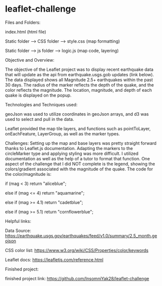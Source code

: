 # leaflet-challenge

Files and Folders:

index.html (html file)

Static folder --> CSS folder --> style.css (map formatting)

Static folder --> js folder --> logic.js (map code, layering)


Objective and Overview:

The objective of the Leaflet project was to display recent earthquake data that will update as the api from earthquake.usgs.gob updates (link below). The data displayed shows all Magnitude 2.5+ earthquakes within the past 30 days. The radius of the marker reflects the depth of the quake, and the color reflects the magnitude. The location, magnitude, and depth of each quake is displayed on the popup.

Technologies and Techniques used:

geoJson was used to utilize coordinates in geoJson arrays, and d3 was used to select and pull in the data.

Leaflet provided the map tile layers, and functions such as pointToLayer, onEachFeature, LayerGroup, as well as the marker types.


Challenges:
Setting up the map and base layers was pretty straight forward thanks to Leaflet.js documentation. Adapting the markers to the circleMarker type and applying styling was more difficult. I utilized documentation as well as the help of a tutor to format that function.
One aspect of the challenge that I did NOT complete is the legend, showing the colors/gradient associated with the magnitude of the quake. The code for the color/magnitude is:

if (mag < 3) return "aliceblue";

else if (mag <= 4) return "aquamarine";
    
else if (mag >= 4.1) return "cadetblue";
    
else if (mag >= 5.1) return "cornflowerblue";
    

Helpful links:

Data Source: https://earthquake.usgs.gov/earthquakes/feed/v1.0/summary/2.5_month.geojson

CSS color list: https://www.w3.org/wiki/CSS/Properties/color/keywords

Leaflet docs: https://leafletjs.com/reference.html


Finished project:

finished project link: https://github.com/InsomniYak28/leaflet-challenge
